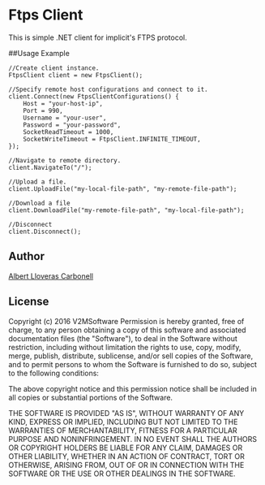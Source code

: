 Ftps Client
===================
This is simple .NET client for implicit's FTPS protocol.

##Usage Example

```
//Create client instance.
FtpsClient client = new FtpsClient();

//Specify remote host configurations and connect to it.
client.Connect(new FtpsClientConfigurations() {
	Host = "your-host-ip",
	Port = 990,
	Username = "your-user",
	Password = "your-password",
	SocketReadTimeout = 1000,
	SocketWriteTimeout = FtpsClient.INFINITE_TIMEOUT,
});

//Navigate to remote directory.
client.NavigateTo("/");

//Upload a file.
client.UploadFile("my-local-file-path", "my-remote-file-path");

//Download a file
client.DownloadFile("my-remote-file-path", "my-local-file-path");

//Disconnect
client.Disconnect();
```

## Author
[Albert Lloveras Carbonell](https://github.com/alloveras)

## License
Copyright (c) 2016 V2MSoftware
Permission is hereby granted, free of charge, to any person obtaining a copy of this software and associated documentation files (the "Software"), to deal in the Software without restriction, including without limitation the rights to use, copy, modify, merge, publish, distribute, sublicense, and/or sell copies of the Software, and to permit persons to whom the Software is furnished to do so, subject to the following conditions:

The above copyright notice and this permission notice shall be included in all copies or substantial portions of the Software.

THE SOFTWARE IS PROVIDED "AS IS", WITHOUT WARRANTY OF ANY KIND, EXPRESS OR IMPLIED, INCLUDING BUT NOT LIMITED TO THE WARRANTIES OF MERCHANTABILITY, FITNESS FOR A PARTICULAR PURPOSE AND NONINFRINGEMENT. IN NO EVENT SHALL THE AUTHORS OR COPYRIGHT HOLDERS BE LIABLE FOR ANY CLAIM, DAMAGES OR OTHER LIABILITY, WHETHER IN AN ACTION OF CONTRACT, TORT OR OTHERWISE, ARISING FROM, OUT OF OR IN CONNECTION WITH THE SOFTWARE OR THE USE OR OTHER DEALINGS IN THE SOFTWARE.